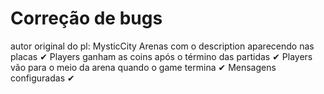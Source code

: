 # Correção de bugs 
autor original do pl: MysticCity
Arenas com o description aparecendo nas placas ✔
Players ganham as coins após o término das partidas ✔
Players vão para o meio da arena quando o game termina ✔
Mensagens configuradas ✔
